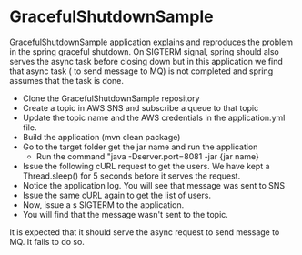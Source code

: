  # GracefulShutdownSample
    
GracefulShutdownSample application explains and reproduces the problem in the spring graceful shutdown. On SIGTERM signal, spring should also serves the async task before closing down but in this application we find that async task ( to send message to MQ) is not completed and spring assumes that the task is done.

 - Clone the GracefulShutdownSample repository
 - Create a topic in AWS SNS and subscribe a queue to that topic
 - Update the topic name and the AWS credentials in the application.yml file.
 - Build the application (mvn clean package)
 - Go to the target folder get the jar name   and run the application
	 - Run the command "java -Dserver.port=8081 -jar {jar name}    
 - Issue the following cURL request to get the users. We have kept a Thread.sleep() for 5 seconds before it serves the request.
 - Notice the application log. You will see that message was sent to SNS
 - Issue the same cURL again to get the list of users. 
 - Now, issue a s SIGTERM to the application. 
 - You will find that the message wasn't sent to the topic. 
 
It is expected that it should serve the async request to send message to MQ. It fails to do so.
 
